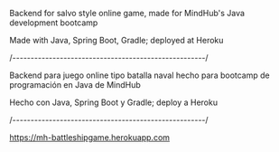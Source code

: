 Backend for salvo style online game, made for MindHub's Java development bootcamp

Made with Java, Spring Boot, Gradle; deployed at Heroku

/*-----------------------------------------------------*/

Backend para juego online tipo batalla naval hecho para bootcamp de programación en Java de MindHub

Hecho con Java, Spring Boot y Gradle; deploy a Heroku

/*-----------------------------------------------------*/

https://mh-battleshipgame.herokuapp.com
